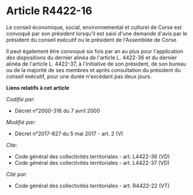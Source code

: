 # Article R4422-16

Le conseil économique, social, environnemental et culturel de Corse est convoqué par son président lorsqu'il est saisi d'une
demande d'avis par le président du conseil exécutif ou le président de l'Assemblée de Corse. 

Il peut également être convoqué six fois par an au plus pour l'application des dispositions du dernier alinéa de l'article L.
4422-36 et du dernier alinéa de l'article L. 4422-37, à l'initiative de son président, de son bureau ou de la majorité de ses
membres et après consultation du président du conseil exécutif, pour une durée n'excédant pas deux jours.

**Liens relatifs à cet article**

_Codifié par_:

  - Décret n°2000-318 du 7 avril 2000

_Modifié par_:

  - Décret n°2017-827 du 5 mai 2017 - art. 2 (V)

_Cite_:

  - Code général des collectivités territoriales - art. L4422-36 (VD)
  - Code général des collectivités territoriales - art. L4422-37 (VD)

_Cité par_:

  - Code général des collectivités territoriales - art. R4422-22 (VT)
